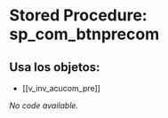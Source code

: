 # Stored Procedure: sp_com_btnprecom

## Usa los objetos:
- [[v_inv_acucom_pre]]

*No code available.*
